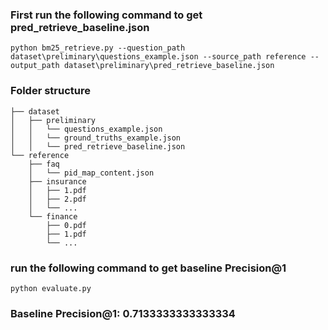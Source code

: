 ### First run the following command to get pred_retrieve_baseline.json
```
python bm25_retrieve.py --question_path dataset\preliminary\questions_example.json --source_path reference --output_path dataset\preliminary\pred_retrieve_baseline.json
```

### Folder structure
```
├── dataset
│   ├── preliminary
│   │   └── questions_example.json
│   │   └── ground_truths_example.json
│   │   └── pred_retrieve_baseline.json
└── reference
    ├── faq
    │   └── pid_map_content.json
    ├── insurance
    │   ├── 1.pdf
    │   ├── 2.pdf
    │   └── ...
    └── finance
        ├── 0.pdf
        ├── 1.pdf
        └── ...
```

### run the following command to get baseline Precision@1 
```
python evaluate.py
```
### Baseline Precision@1: 0.7133333333333334

